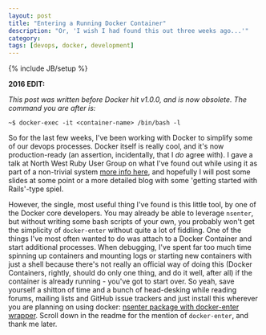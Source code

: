 ```yaml
---
layout: post
title: "Entering a Running Docker Container"
description: "Or, 'I wish I had found this out three weeks ago...'"
category: 
tags: [devops, docker, development]
---
```

{% include JB/setup %}

**2016 EDIT:**

_This post was written before Docker hit v1.0.0, and is now obsolete. The command you are after is:_

```
~$ docker-exec -it <container-name> /bin/bash -l
```

So for the last few weeks, I've been working with Docker to simplify some of our devops processes. Docker itself is really cool, and it's now production-ready (an assertion, incidentally, that I _do_ agree with). I gave a talk at North West Ruby User Group on what I've found out while using it as part of a non-trivial system [more info here](http://nwrug.org/events/thursday-17th-july---a-practical-introduction-to-docker/), and hopefully I will post some slides at some point or a more detailed blog with some 'getting started with Rails'-type spiel. 

However, the single, most useful thing I've found is this little tool, by one of the Docker core developers. You may already be able to leverage `nsenter`, but without writing some bash scripts of your own, you probably won't get the simplicity of `docker-enter` without quite a lot of fiddling. One of the things I've most often wanted to do was attach to a Docker Container and start additional processes. When debugging, I've spent far too much time spinning up containers and mounting logs or starting new containers with just a shell because there's not really an official way of doing this (Docker Containers, rightly, should do only one thing, and do it well, after all) if the container is already running - you've got to start over. So yeah, save yourself a shitton of time and a bunch of head-desking while reading forums, mailing lists and GitHub issue trackers and just install this wherever you are planning on using docker: [nsenter package with docker-enter wrapper](https://github.com/jpetazzo/nsenter). Scroll down in the readme for the mention of `docker-enter`, and thank me later. 